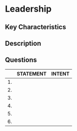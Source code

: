 # Leadership

## Key Characteristics

## Description

## Questions

| | STATEMENT  	| INTENT  	|
|---	|---	|---	|
| 1. |   	|   	|
| 2. |   	|   	|
| 3. |   	|   	|
| 4. |   	|   	|
| 5. |   	|   	|
| 6. |   	|   	|
